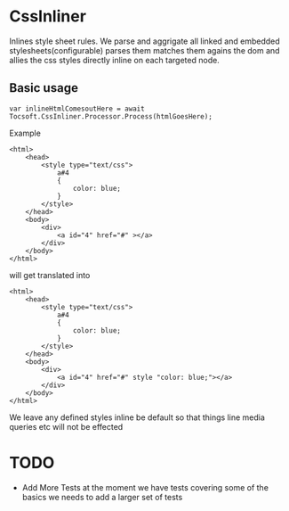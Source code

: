 CssInliner
==========

Inlines style sheet rules. We parse and aggrigate all linked and embedded stylesheets(configurable) parses them matches them agains the dom and allies the css styles directly inline on each targeted node.

## Basic usage

```
var inlineHtmlComesoutHere = await Tocsoft.CssInliner.Processor.Process(htmlGoesHere);
```

Example
```
<html>
    <head>
        <style type="text/css">
            a#4
            {
                color: blue;
            }    
        </style>
    </head>
    <body>
        <div>
            <a id="4" href="#" ></a>
        </div>
    </body>
</html>
```

will get translated into 

```
<html>
    <head>
        <style type="text/css">
            a#4
            {
                color: blue;
            }    
        </style>
    </head>
    <body>
        <div>
            <a id="4" href="#" style "color: blue;"></a>
        </div>
    </body>
</html>
```
We leave any defined styles inline be default so that things line media queries etc will not be effected


# TODO
* Add More Tests at the moment we have tests covering some of the basics we needs to add a larger set of tests